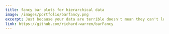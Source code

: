```yaml
---
title: fancy bar plots for hierarchical data
image: /images/portfolio/barfancy.png
excerpt: ​Just because your data are terrible doesn't mean they can't look great! I often analyze data with complex hierarchical structures. Making nice bar plots that capture relationships in multi-factorial designs can require annoying nested for loops that are difficult to modify. I developed [`barFancy`](https://github.com/richard-warren/barFancy){:target="_blank"}, a Matlab function that requires only a single tensor as input. It produces pretty bar and/or [violin plots](https://blog.bioturing.com/2018/05/16/5-reasons-you-should-use-a-violin-graph/){:target="_blank"} with tons of visualization options.
link: https://github.com/richard-warren/barFancy
---
```

